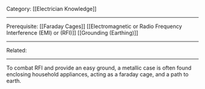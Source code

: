 Category: [[Electrician Knowledge]]
___
Prerequisite: [[Faraday Cages]] [[Electromagnetic or Radio Frequency Interference (EMI) or (RFI)]] [[Grounding (Earthing)]]
___
Related: 
___
To combat RFI and provide an easy ground, a metallic case is often found enclosing household appliances, acting as a faraday cage, and a path to earth. 